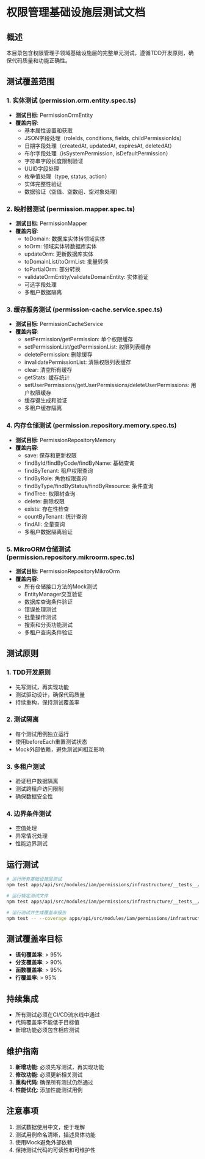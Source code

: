 # 权限管理基础设施层测试文档

## 概述

本目录包含权限管理子领域基础设施层的完整单元测试，遵循TDD开发原则，确保代码质量和功能正确性。

## 测试覆盖范围

### 1. 实体测试 (permission.orm.entity.spec.ts)
- **测试目标**: PermissionOrmEntity
- **覆盖内容**:
  - 基本属性设置和获取
  - JSON字段处理（roleIds, conditions, fields, childPermissionIds）
  - 日期字段处理（createdAt, updatedAt, expiresAt, deletedAt）
  - 布尔字段处理（isSystemPermission, isDefaultPermission）
  - 字符串字段长度限制验证
  - UUID字段处理
  - 枚举值处理（type, status, action）
  - 实体完整性验证
  - 数据验证（空值、空数组、空对象处理）

### 2. 映射器测试 (permission.mapper.spec.ts)
- **测试目标**: PermissionMapper
- **覆盖内容**:
  - toDomain: 数据库实体转领域实体
  - toOrm: 领域实体转数据库实体
  - updateOrm: 更新数据库实体
  - toDomainList/toOrmList: 批量转换
  - toPartialOrm: 部分转换
  - validateOrmEntity/validateDomainEntity: 实体验证
  - 可选字段处理
  - 多租户数据隔离

### 3. 缓存服务测试 (permission-cache.service.spec.ts)
- **测试目标**: PermissionCacheService
- **覆盖内容**:
  - setPermission/getPermission: 单个权限缓存
  - setPermissionList/getPermissionList: 权限列表缓存
  - deletePermission: 删除缓存
  - invalidatePermissionList: 清除权限列表缓存
  - clear: 清空所有缓存
  - getStats: 缓存统计
  - setUserPermissions/getUserPermissions/deleteUserPermissions: 用户权限缓存
  - 缓存键生成和验证
  - 多租户缓存隔离

### 4. 内存仓储测试 (permission.repository.memory.spec.ts)
- **测试目标**: PermissionRepositoryMemory
- **覆盖内容**:
  - save: 保存和更新权限
  - findById/findByCode/findByName: 基础查询
  - findByTenant: 租户权限查询
  - findByRole: 角色权限查询
  - findByType/findByStatus/findByResource: 条件查询
  - findTree: 权限树查询
  - delete: 删除权限
  - exists: 存在性检查
  - countByTenant: 统计查询
  - findAll: 全量查询
  - 多租户数据隔离验证

### 5. MikroORM仓储测试 (permission.repository.mikroorm.spec.ts)
- **测试目标**: PermissionRepositoryMikroOrm
- **覆盖内容**:
  - 所有仓储接口方法的Mock测试
  - EntityManager交互验证
  - 数据库查询条件验证
  - 错误处理测试
  - 批量操作测试
  - 搜索和分页功能测试
  - 多租户查询条件验证

## 测试原则

### 1. TDD开发原则
- 先写测试，再实现功能
- 测试驱动设计，确保代码质量
- 持续重构，保持测试覆盖率

### 2. 测试隔离
- 每个测试用例独立运行
- 使用beforeEach重置测试状态
- Mock外部依赖，避免测试间相互影响

### 3. 多租户测试
- 验证租户数据隔离
- 测试跨租户访问限制
- 确保数据安全性

### 4. 边界条件测试
- 空值处理
- 异常情况处理
- 性能边界测试

## 运行测试

```bash
# 运行所有基础设施层测试
npm test apps/api/src/modules/iam/permissions/infrastructure/__tests__/

# 运行特定测试文件
npm test apps/api/src/modules/iam/permissions/infrastructure/__tests__/permission.mapper.spec.ts

# 运行测试并生成覆盖率报告
npm test -- --coverage apps/api/src/modules/iam/permissions/infrastructure/__tests__/
```

## 测试覆盖率目标

- **语句覆盖率**: > 95%
- **分支覆盖率**: > 90%
- **函数覆盖率**: > 95%
- **行覆盖率**: > 95%

## 持续集成

- 所有测试必须在CI/CD流水线中通过
- 代码覆盖率不能低于目标值
- 新增功能必须包含相应测试

## 维护指南

1. **新增功能**: 必须先写测试，再实现功能
2. **修改功能**: 必须更新相关测试
3. **重构代码**: 确保所有测试仍然通过
4. **性能优化**: 添加性能测试用例

## 注意事项

1. 测试数据使用中文，便于理解
2. 测试用例命名清晰，描述具体功能
3. 使用Mock避免外部依赖
4. 保持测试代码的可读性和可维护性 